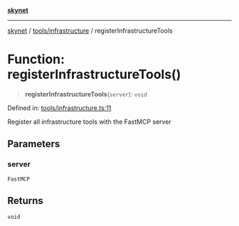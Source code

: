 [**skynet**](../../../README.md)

***

[skynet](../../../README.md) / [tools/infrastructure](../README.md) / registerInfrastructureTools

# Function: registerInfrastructureTools()

> **registerInfrastructureTools**(`server`): `void`

Defined in: [tools/infrastructure.ts:11](https://github.com/patgpt/patgpt-mcp/blob/24221bd2d5cfea455baecbf5a23ebf603f90c59d/src/tools/infrastructure.ts#L11)

Register all infrastructure tools with the FastMCP server

## Parameters

### server

`FastMCP`

## Returns

`void`
